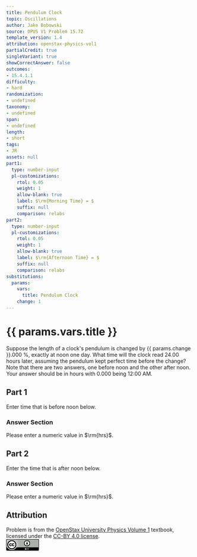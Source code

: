 ```yaml
---
title: Pendulum Clock
topic: Oscillations
author: Jake Bobowski
source: OPUS V1 Problem 15.72
template_version: 1.4
attribution: openstax-physics-vol1
partialCredit: true
singleVariant: true
showCorrectAnswer: false
outcomes:
- 15.4.1.1
difficulty:
- hard
randomization:
- undefined
taxonomy:
- undefined
span:
- undefined
length:
- short
tags:
- JR
assets: null
part1:
  type: number-input
  pl-customizations:
    rtol: 0.05
    weight: 1
    allow-blank: true
    label: $\rm{Morning Time} = $
    suffix: null
    comparison: relabs
part2:
  type: number-input
  pl-customizations:
    rtol: 0.05
    weight: 1
    allow-blank: true
    label: $\rm{Afternoon Time} = $
    suffix: null
    comparison: relabs
substitutions:
  params:
    vars:
      title: Pendulum Clock
    change: 1
---
```

# {{ params.vars.title }}
Suppose the length of a clock's pendulum is changed by {{ params.change }}.000 %, exactly at noon one day. What time will the clock read 24.00 hours later, assuming the pendulum kept perfect time before the change? Note that there are two answers, one before noon and the other after noon. Your answer should be in hours with 0.000 being 12:00 AM.

## Part 1

Enter time that is before noon below.

### Answer Section

Please enter a numeric value in $\rm{hrs}$.

## Part 2

Enter the time that is after noon below.

### Answer Section

Please enter a numeric value in $\rm{hrs}$.

## Attribution

Problem is from the [OpenStax University Physics Volume 1](https://openstax.org/details/books/university-physics-volume-1) textbook, licensed under the [CC-BY 4.0 license](https://creativecommons.org/licenses/by/4.0/).<br>![Image representing the Creative Commons 4.0 BY license.](https://raw.githubusercontent.com/firasm/bits/master/by.png)